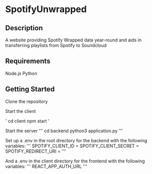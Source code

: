 # SpotifyUnwrapped

## Description
A website providing Spotify Wrapped data year-round and aids in transferring playlists from Spotify to Soundcloud


## Requirements
Node.js
Python

## Getting Started

Clone the repository

Start the client

'
cd client
npm start
'

Start the server
'''
cd backend
python3 application.py
'''

Set up a .env in the root directory for the backend with the following variables:
'''
SPOTIFY_CLIENT_ID = 
SPOTIFY_CLIENT_SECRET = 
SPOTIFY_REDIRECT_URI =
'''

And a .env in the client directory for the frontend with the following variables:
'''
REACT_APP_AUTH_URL
'''

